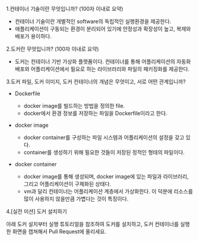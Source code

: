 1.컨테이너 기술이란 무엇입니까? (100자 이내로 요약)

- 컨테이너 기술이란 개별적인 software의 독립적인 실행환경을 제공한다.  
- 애플리케이션이 구동되는 환경이 분리되어 있기에 안정성과 확장성이 높고, 복제와 배포가 용이하다.

2.도커란 무엇입니까? (100자 이내로 요약)  

- 도커는 컨테이너 기반 가상화 플랫폼이다. 컨테이너를 통해 어플리케이션의 자동화 배포와 어플리케이션에서 필요로 하는 라이브러리와 파일의 패키징화를 제공한다.

3.도커 파일, 도커 이미지, 도커 컨테이너의 개념은 무엇이고, 서로 어떤 관계입니까?

- Dockerfile  

    - docker image를 빌드하는 방법을 정의한 file.  
    - docker에서 환경 정보를 저장하는 파일을 Dockerfile이라고 한다.  

- docker image  

    - docker container를 구성하는 파일 시스템과 어플리케이션의 설정을 갖고 있다.  
    - container를 생성하기 위해 필요한 것들이 저장된 정적인 형태의 파일이다.   

- docker container    

    - docker image를 통해 생성되며, docker image에 있는 파일과 라이브러리, 그리고 어플리케이션이 구체화된 상태다.  
    - vm과 달리 컨테이너는 어플리케이션 계층에서 가상화한다. 이 덕분에 리소스를 많이 사용하지 않을만큼 가볍다는 것이 특징이다.  

4.[실전 미션] 도커 설치하기

아래 도커 설치부터 실행 튜토리얼을 참조하여 도커를 설치하고, 도커 컨테이너를 실행한 화면을 캡쳐해서 Pull Request에 올리세요.
